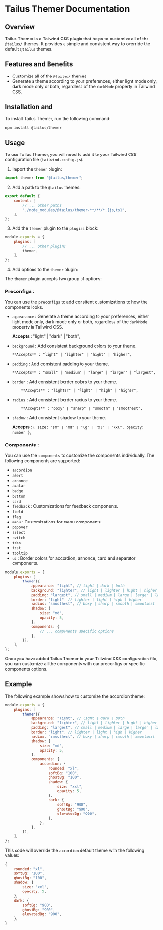 # Tailus Themer Documentation

## Overview

Tailus Themer is a Tailwind CSS plugin that helps to customize all of the `@tailus/` themes. It provides a simple and consistent way to override the default `@tailus` themes.

## Features and Benefits

-   Customize all of the `@tailus/` themes
-   Generate a theme according to your preferences, either light mode only, dark mode only or both, regardless of the `darkMode` property in Tailwind CSS.

## Installation and

To install Tailus Themer, run the following command:

```bash
npm install @tailus/themer
```

## Usage

To use Tailus Themer, you will need to add it to your Tailwind CSS configuration file (`tailwind.config.js`).

1. Import the `themer` plugin:

```javascript
import themer from "@tailus/themer";
```

2. Add a path to the `@tailus` themes:

```javascript
export default {
    content: [
        // ... other paths
        "./node_modules/@tailus/themer-**/**/*.{js,ts}",
    ],
};
```

3. Add the `themer` plugin to the `plugins` block:

```javascript
module.exports = {
    plugins: [
        // ... other plugins
        themer,
    ],
};
```

4. Add options to the `themer` plugin:

The `themer` plugin accepts two group of options:

### Preconfigs :

You can use the `preconfigs` to add consitent customizations to how the components looks.

-   `appearance` : Generate a theme according to your preferences, either light mode only, dark mode only or both, regardless of the `darkMode` property in Tailwind CSS.

    **Accepts** : "light" | "dark" | "both",

-   `background` : Add consistent background colors to your theme.

        **Accepts** : "light" | "lighter" | "hight" | "higher",

-   `padding` : Add consistent padding to your theme.

        **Accepts** : "small" | "medium" | "large" | "larger" | "largest",

-   `border` : Add consistent border colors to your theme.

            **Accepts** : "lighter" | "light" | "high" | "higher",

-   `radius` : Add consistent border radius to your theme.

            **Accepts** : "boxy" | "sharp" | "smooth" | "smoothest",

-   `shadow` : Add consistent shadow to your theme.

    **Accepts** : `{ size: "sm" | "md" | "lg" | "xl" | "xxl", opacity: number }`,

### Components :

You can use the `components` to customize the components individually. The following components are supported:

-   `accordion`
-   `alert`
-   `annonce`
-   `avatar`
-   `badge`
-   `button`
-   `card`
-   `feedback` : Customizations for feedback components.
-   `field`
-   `flag`
-   `menu` : Customizations for menu components.
-   `popover`
-   `select`
-   `switch`
-   `tabs`
-   `tost`
-   `tooltip`
-   `ui` : Border colors for accordion, annonce, card and separator components.

```javascript
module.exports = {
    plugins: [
        themer({
            appearance: "light", // light | dark | both
            background: "lighter", // light | lighter | hight | higher
            padding: "largest", // small | medium | large | larger | largest
            border: "light", // lighter | light | high | higher
            radius: "smoothest", // boxy | sharp | smooth | smoothest
            shadow: {
                size: "md",
                opacity: 5,
            },
            components: {
                // ... components specific options
            },
        }),
    ],
};
```

Once you have added Tailus Themer to your Tailwind CSS configuration file, you can customize all the components with our preconfigs or specific components options.

## Example

The following example shows how to customize the accordion theme:

```javascript
module.exports = {
    plugins: [
        themer({
            appearance: "light", // light | dark | both
            background: "lighter", // light | lighter | hight | higher
            padding: "largest", // small | medium | large | larger | largest
            border: "light", // lighter | light | high | higher
            radius: "smoothest", // boxy | sharp | smooth | smoothest
            shadow: {
                size: "md",
                opacity: 5,
            },
            components: {
                accordion: {
                    rounded: "xl",
                    softBg: "100",
                    ghostBg: "100",
                    shadow: {
                        size: "xxl",
                        opacity: 5,
                    },
                    dark: {
                        softBg: "900",
                        ghostBg: "900",
                        elevatedBg: "900",
                    },
                },
            },
        }),
    ],
};
```

This code will override the `accordion` default theme with the following values:

```javascript
{
    rounded: "xl",
    softBg: "100",
    ghostBg: "100",
    shadow: {
        size: "xxl",
        opacity: 5,
    },
    dark: {
        softBg: "900",
        ghostBg: "900",
        elevatedBg: "900",
    },
}
```
